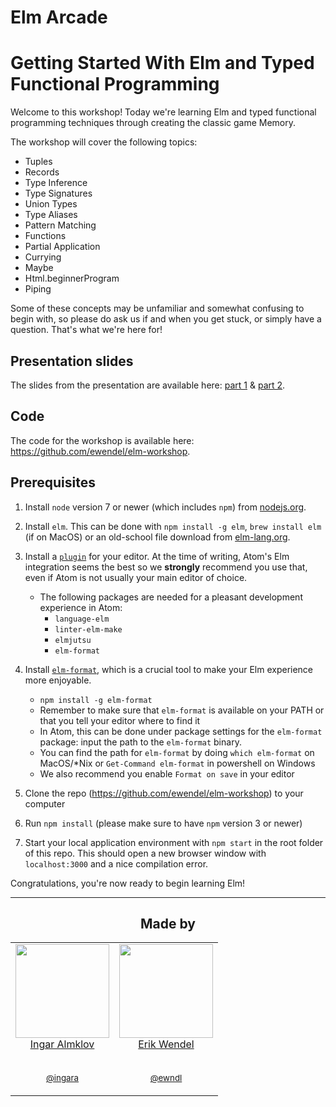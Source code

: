 # Elm Arcade
# Getting Started With Elm and Typed Functional Programming

Welcome to this workshop! Today we're learning Elm and typed functional programming techniques through creating the classic game Memory.

The workshop will cover the following topics:

* Tuples
* Records
* Type Inference
* Type Signatures
* Union Types
* Type Aliases
* Pattern Matching
* Functions
* Partial Application
* Currying
* Maybe
* Html.beginnerProgram
* Piping

Some of these concepts may be unfamiliar and somewhat confusing to begin with, so please do ask us if and when you get stuck, or simply have a question. That's what we're here for!

## Presentation slides

The slides from the presentation are available here: [part 1](https://drive.google.com/open?id=0B3Lh4pXvCuflWTFtT3JfMFh0VG8) & [part 2](https://drive.google.com/open?id=0B3Lh4pXvCuflbENPVmZmSTlCOHM).

## Code

The code for the workshop is available here: https://github.com/ewendel/elm-workshop.

## Prerequisites

1. Install `node` version 7 or newer (which includes `npm`) from [nodejs.org](https://nodejs.org/en/download/current/).

1. Install `elm`. This can be done with `npm install -g elm`, `brew install elm` (if on MacOS) or an old-school file download from [elm-lang.org](https://guide.elm-lang.org/install.html).

1. Install a [`plugin`](https://guide.elm-lang.org/install.html#configure-your-editor) for your editor. At the time of writing, Atom's Elm integration seems the best so we **strongly** recommend you use that, even if Atom is not usually your main editor of choice.
    * The following packages are needed for a pleasant development experience in Atom:
        * `language-elm`
        * `linter-elm-make`
        * `elmjutsu`
        * `elm-format`

1. Install [`elm-format`](https://github.com/avh4/elm-format#for-elm-018), which is a crucial tool to make your Elm experience more enjoyable.
    * `npm install -g elm-format`
    * Remember to make sure that `elm-format` is available on your PATH or that you tell your editor where to find it
    * In Atom, this can be done under package settings for the `elm-format` package: input the path to the `elm-format` binary.
    * You can find the path for `elm-format` by doing `which elm-format` on MacOS/*Nix or `Get-Command elm-format` in powershell on Windows
    * We also recommend you enable `Format on save` in your editor

1. Clone the repo (https://github.com/ewendel/elm-workshop) to your computer

1. Run `npm install` (please make sure to have `npm` version 3 or newer)

1. Start your local application environment with `npm start` in the root folder of this repo. This should open a new browser window with `localhost:3000` and a nice compilation error.

Congratulations, you're now ready to begin learning Elm!

---


<h2 align="center">Made by</h2>

<table>
  <tbody>
    <tr>
      <td align="center" valign="top">
        <img width="150" height="150" src="https://github.com/ingara.png?s=150">
        <br>
        <a href="https://github.com/ingara">Ingar Almklov</a>
        <br />
        <br />
        <p><small><a href="https://twitter.com/ingara">@ingara</a></small></p>
      </td>
      <td align="center" valign="top">
        <img width="150" height="150" src="https://github.com/ewendel.png?s=150">
        <br>
        <a href="https://github.com/ewendel">Erik Wendel</a>
        <br />
        <br />
        <p><small><a href="https://twitter.com/ewndl">@ewndl</a></small></p>
      </td>
     </tr>
  </tbody>
</table>

